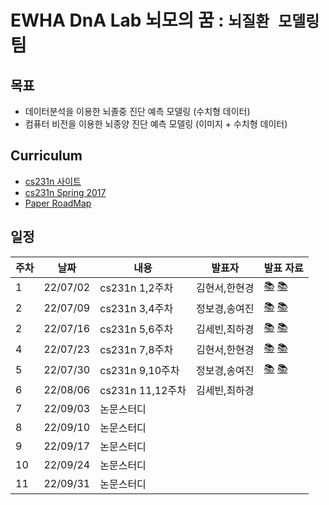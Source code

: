 # EWHA DnA Lab 뇌모의 꿈 : `뇌질환 모델링`팀

## 목표
- 데이터분석을 이용한 뇌졸중 진단 예측 모델링 (수치형 데이터)
- 컴퓨터 비전을 이용한 뇌종양 진단 예측 모델링 (이미지 + 수치형 데이터)


## Curriculum

- [cs231n 사이트](http://cs231n.stanford.edu/)
- [cs231n Spring 2017](https://www.youtube.com/playlist?list=PLC1qU-LWwrF64f4QKQT-Vg5Wr4qEE1Zxk)
- [Paper RoadMap](https://github.com/floodsung/Deep-Learning-Papers-Reading-Roadmap)



## 일정

| 주차 | 날짜 | 내용 | 발표자 | 발표 자료|
|---|---|---|---|---|
|1|22/07/02|cs231n 1,2주차|김현서,한현경|[📚](Lecture1.pdf) [📚](Lecture2.pdf) |
|2|22/07/09|cs231n 3,4주차|정보경,송여진|[📚](Lecture3.pdf) [📚](Lecture4.pdf) |
|2|22/07/16|cs231n 5,6주차|김세빈,최하경|[📚](Lecture5.pdf) [📚](Lecture6.pdf) |
|4|22/07/23|cs231n 7,8주차|김현서,한현경|[📚](Lecture7.pdf) [📚](Lecture8.pdf) |
|5|22/07/30|cs231n 9,10주차|정보경,송여진|[📚](Lecture9.pdf) [📚](Lecture10.pdf) |
|6|22/08/06|cs231n 11,12주차|김세빈,최하경|
|7|22/09/03|논문스터디|
|8|22/09/10|논문스터디|
|9|22/09/17|논문스터디|
|10|22/09/24|논문스터디|
|11|22/09/31|논문스터디|
